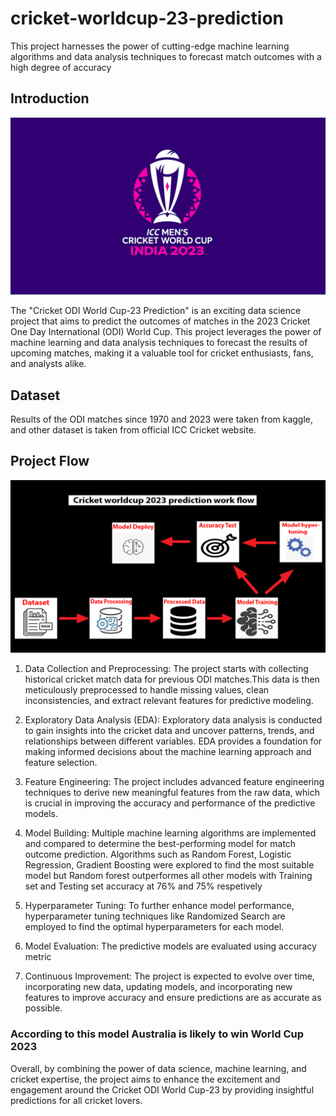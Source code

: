 # cricket-worldcup-23-prediction
This project harnesses the power of cutting-edge machine learning algorithms and data analysis techniques to forecast match outcomes with a high degree of accuracy
## Introduction 
<img src="india-2023-logo.png?raw=true"/>

The "Cricket ODI World Cup-23 Prediction" is an exciting data science project that aims to predict the outcomes of matches in the 2023 Cricket One Day International (ODI) World Cup. This project leverages the power of machine learning and data analysis techniques to forecast the results of upcoming matches, making it a valuable tool for cricket enthusiasts, fans, and analysts alike.

## Dataset
Results of the ODI matches since 1970 and 2023 were taken from kaggle, and other dataset is taken from official ICC Cricket website.

## Project Flow
<img src="wc23 prediction work flow cropped.png?raw=true"/>

1. Data Collection and Preprocessing: The project starts with collecting historical cricket match data for previous ODI matches.This data 
   is then meticulously preprocessed to handle missing values, clean inconsistencies, and extract relevant 
   features for predictive modeling.

2. Exploratory Data Analysis (EDA): Exploratory data analysis is conducted to gain insights into the cricket data and uncover patterns, 
   trends, and relationships between different variables. EDA provides a foundation for making informed decisions about the machine 
   learning approach and feature selection.

3. Feature Engineering: The project includes advanced feature engineering techniques to derive new meaningful features from the raw data, 
   which is crucial in improving the accuracy and performance of the predictive models.

4. Model Building: Multiple machine learning algorithms are implemented and compared to determine the best-performing model for match 
   outcome prediction. Algorithms such as Random Forest, Logistic Regression, Gradient Boosting were explored to find the most suitable 
   model but Random forest outperformes all other models with Training set and Testing set accuracy at 76% and 75% respetively  

5. Hyperparameter Tuning: To further enhance model performance, hyperparameter tuning techniques like Randomized Search 
   are employed to find the optimal hyperparameters for each model.

6. Model Evaluation: The predictive models are evaluated using accuracy metric

7. Continuous Improvement: The project is expected to evolve over time, incorporating new data, updating models, and incorporating new 
   features to improve accuracy and ensure predictions are as accurate as possible.

### According to this model Australia is likely to win World Cup 2023

Overall, by combining the power of data science, machine learning, and cricket expertise, the project aims to enhance the excitement and engagement around the Cricket ODI World Cup-23 by providing insightful predictions for all cricket lovers.




